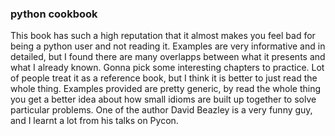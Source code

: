 ### python cookbook

This book has such a high reputation that it almost makes you feel bad for being a python user and not reading it. Examples are very informative and in detailed, but I found there are many overlapps between what it presents and what I already known. Gonna pick some interesting chapters to practice. Lot of people treat it as a reference book, but I think it is better to just read the whole thing. Examples provided are pretty generic, by read the whole thing you get a better idea about how small idioms are built up together to solve particular problems. One of the author David Beazley is a very funny guy, and I learnt a lot from his talks on Pycon.
